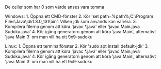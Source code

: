 De celler som har 0 som värde anses vara tomma

Windows:
	1. Öppna ett CMD-fönster
	2. Kör 'set path=%path%;C:\Program Files\Java\jdk1.8.0_131\bin'. Vilken jdk som används kan variera.
	3. Kompilera filerna genom att köra 'javac *.java' eller 'javac Main.java Sudoku.java'
	4. Kör igång generatorn genom att köra 'java Main', alternativt 'java Main 3' om man vill ha ett 9x9-sudoku

Linux:
	1. Öppna ett terminalfönster
	2. Kör 'sudo apt install default-jdk'
	3. Kompilera filerna genom att köra 'javac *.java' eller 'javac Main.java Sudoku.java'
	4. Kör igång generatorn genom att köra 'java Main', alternativt 'java Main 3' om man vill ha ett 9x9-sudoku
